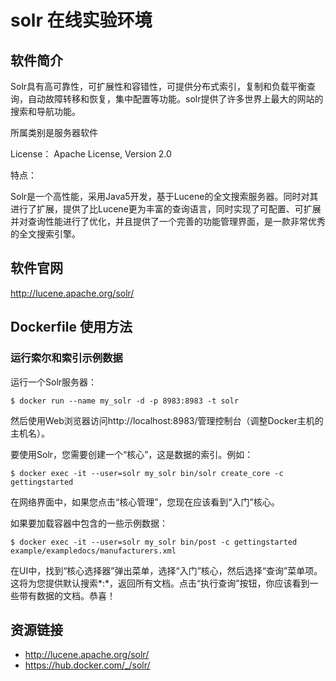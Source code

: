 # solr 在线实验环境

## 软件简介

Solr具有高可靠性，可扩展性和容错性，可提供分布式索引，复制和负载平衡查询，自动故障转移和恢复，集中配置等功能。solr提供了许多世界上最大的网站的搜索和导航功能。

所属类别是服务器软件

License： Apache License, Version 2.0

特点：

Solr是一个高性能，采用Java5开发，基于Lucene的全文搜索服务器。同时对其进行了扩展，提供了比Lucene更为丰富的查询语言，同时实现了可配置、可扩展并对查询性能进行了优化，并且提供了一个完善的功能管理界面，是一款非常优秀的全文搜索引擎。
## 软件官网

http://lucene.apache.org/solr/

## Dockerfile 使用方法

### 运行索尔和索引示例数据
运行一个Solr服务器：
```
$ docker run --name my_solr -d -p 8983:8983 -t solr
```
然后使用Web浏览器访问http://localhost:8983/管理控制台（调整Docker主机的主机名）。

要使用Solr，您需要创建一个“核心”，这是数据的索引。例如：
```
$ docker exec -it --user=solr my_solr bin/solr create_core -c gettingstarted
```
在网络界面中，如果您点击“核心管理”，您现在应该看到“入门”核心。

如果要加载容器中包含的一些示例数据：
```
$ docker exec -it --user=solr my_solr bin/post -c gettingstarted example/exampledocs/manufacturers.xml
``` 
在UI中，找到“核心选择器”弹出菜单，选择“入门”核心，然后选择“查询”菜单项。这将为您提供默认搜索*:*，返回所有文档。点击“执行查询”按钮，你应该看到一些带有数据的文档。恭喜！

## 资源链接

- http://lucene.apache.org/solr/
- https://hub.docker.com/_/solr/
